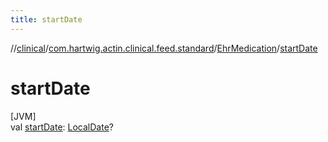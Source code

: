 ```yaml
---
title: startDate
---
```

//[clinical](../../../index.html)/[com.hartwig.actin.clinical.feed.standard](../index.html)/[EhrMedication](index.html)/[startDate](start-date.html)



# startDate



[JVM]\
val [startDate](start-date.html): [LocalDate](https://docs.oracle.com/javase/8/docs/api/java/time/LocalDate.html)?




